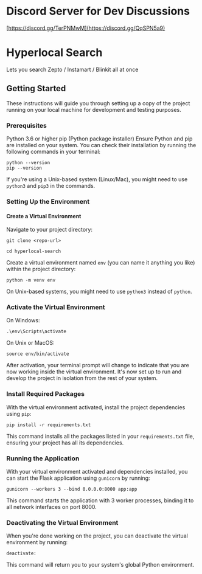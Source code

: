 
# Discord Server for Dev Discussions

[https://discord.gg/TerPNMwM](https://discord.gg/QqSPN5a9)

# Hyperlocal Search

Lets you search Zepto / Instamart / Blinkit all at once

## Getting Started

These instructions will guide you through setting up a copy of the project running on your local machine for development and testing purposes.

### Prerequisites

Python 3.6 or higher
pip (Python package installer)
Ensure Python and pip are installed on your system. You can check their installation by running the following commands in your terminal:

```
python --version
pip --version
```

If you're using a Unix-based system (Linux/Mac), you might need to use `python3` and `pip3` in the commands.

### Setting Up the Environment

#### Create a Virtual Environment

Navigate to your project directory:


```
git clone <repo-url>

cd hyperlocal-search
```

Create a virtual environment named `env` (you can name it anything you like) within the project directory:

```
python -m venv env
```

On Unix-based systems, you might need to use `python3` instead of `python`.

### Activate the Virtual Environment

On Windows:

```
.\env\Scripts\activate
```

On Unix or MacOS:

```
source env/bin/activate
```

After activation, your terminal prompt will change to indicate that you are now working inside the virtual environment. It's now set up to run and develop the project in isolation from the rest of your system.

### Install Required Packages

With the virtual environment activated, install the project dependencies using `pip`:

```
pip install -r requirements.txt
```

This command installs all the packages listed in your `requirements.txt` file, ensuring your project has all its dependencies.

### Running the Application

With your virtual environment activated and dependencies installed, you can start the Flask application using `gunicorn` by running:

```
gunicorn --workers 3 --bind 0.0.0.0:8000 app:app
```

This command starts the application with 3 worker processes, binding it to all network interfaces on port 8000.

### Deactivating the Virtual Environment

When you're done working on the project, you can deactivate the virtual environment by running:

```
deactivate:
```

This command will return you to your system's global Python environment.
